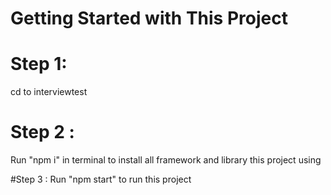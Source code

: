 # Getting Started with This Project

# Step 1:
cd to interviewtest

# Step 2 :
Run "npm i" in terminal to install all framework and library this project using

#Step 3 :
Run "npm start" to run this project



